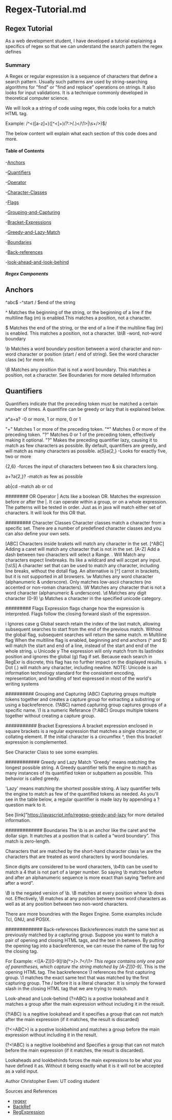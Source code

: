# Regex-Tutorial.md

## Regex Tutorial

As a web development student, I have developed a tutorial explaining a specifics of regex so that we can understand the search pattern the regex defines

### Summary

A Regex or regular expression is a sequence of characters that define a search pattern. Usually such patterns are used by string-searching algorithms for "find" or "find and replace" operations on strings. It also looks for input validations. It is a technique commonly developed in theoretical computer science.

We will look a a string of code using regex, this code looks for a match HTML tag.

Example: /^<([a-z]+)([^<]+)*(?:>(.*)<\/\1>|\s+\/>)$/

The below content will explain what each section of this code does and more.

#### Table of Contents

-[Anchors](#anchors)

-[Quantifiers](#Quantifiers)

-[Operator](#operator)

-[Character-Classes](#character-classes)

-[Flags](#flags)

-[Grouping-and-Capturing](#grouping-and-apturing)

-[Bracket-Expressions](#bracket-expressions)

-[Greedy-and-Lazy-Match](#greedy-and-lazy-match)

-[Boundaries](#boundaries)

-[Back-references](#back-references)

-[look-ahead-and-look-behind](#look-ahead-and-look-behind)


##### Regex Components

## Anchors

^abc$ -^start / $end of the string

^ Matches the beginning of the string, or the beginning of a line if the multiline flag (m) is enabled.This matches a position, not a character.

$ Matches the end of the string, or the end of a line if the multiline flag (m) is enabled. This matches a position, not a character.
 \b\B -word, not-word boundary

  \b Matches a word boundary position between a word character and non-word character or position (start / end of string). See the word character class (w) for more info.

   \B Matches any position that is not a word boundary. This matches a position, not a character.
See Boundaries for more detailed Information

## Quantifiers

Quantifiers indicate that the preceding token must be matched a certain number of times. A quantifire can be greedy or lazy that is explained below.

a*a+a? -0 or more, 1 or more, 0 or 1

"+" Matches 1 or more of the preceding token.
"*" Matches 0 or more of the preceding token.
"?" Matches 0 or 1 of the preceding token, effectively making it optional.
"?" Makes the preceding quantifier lazy, causing it to match as few characters as possible. By default, quantifiers are greedy, and will match as many characters as possible.
a{5}a{2,} -Looks for exactly five, two or more

{2,6} -forces the input of characters between two & six characters long.

a+?a{2,}? -match as few as possible

ab|cd -match ab or cd

######## OR Operator
| Acts like a boolean OR. Matches the expression before or after the |. It can operate within a group, or on a whole expression. The patterns will be tested in order. Just as in java will match either set of characters. It will look for this OR that.

######### Character Classes
Character classes match a character from a specific set. There are a number of predefined character classes and you can also define your own sets.

[ABC] Characters inside brakets will match any character in the set.
[^ABC] Adding a caret will match any character that is not in the set.
[A-Z] Add a dash between two characters will select a Range.
. Will Match any characters expect linebreaks. Its like a wildcard and will accpet any input.
[\s\S] A character set that can be used to match any character, including line breaks, without the dotall flag. An alternative is [^] carrot in brackets, but it is not supported in all browsers.
\w Matches any word character (alphanumeric & underscore). Only matches low-ascii characters (no accented or non-roman characters).
\W Matches any character that is not a word character (alphanumeric & underscore).
\d Matches any digit character (0-9)
\p Matches a character in the specified unicode category.

######### Flags
Expression flags change how the expression is interpreted. Flags follow the closing forward slash of the expression.

i Ignores case
g Global search retain the index of the last match, allowing subsequent searches to start from the end of the previous match. Without the global flag, subsequent searches will return the same match.
m Multiline flag When the multiline flag is enabled, beginning and end anchors (^ and $) will match the start and end of a line, instead of the start and end of the whole string.
u Unicode
y The expression will only match from its lastIndex position and ignores the global (g) flag if set. Because each search in RegExr is discrete, this flag has no further impact on the displayed results.
s Dot (.) will match any character, including newline.
NOTE: Unicode is an information technology standard for the consistent encoding, representation, and handling of text expressed in most of the world's writing systems

########## Grouping and Capturing
(ABC) Capturing groups multiple tokens together and creates a capture group for extracting a substring or using a backreference.
(?<name>ABC) named capturing group captures groups of a specific name.
\1 is a numeric Referance
(?:ABC) Groups multiple tokens together without creating a capture group.

########### Bracket Expressions
A bracket expression enclosed in square brackets is a regular expression that matches a single character, or collating element. If the initial character is a circumflex ^, then this bracket expression is complemented.

See Character Class to see some examples.

############ Greedy and Lazy Match
'Greedy' means matching the longest possible string. A Greedy quantifier tells the engine to match as many instances of its quantified token or subpattern as possible. This behavior is called greedy.

'Lazy' means matching the shortest possible string. A lazy quantifier tells the engine to match as few of the quantified tokens as needed. As you'll see in the table below, a regular quantifier is made lazy by appending a ? question mark to it.

See [link]"<https://javascript.info/regexp-greedy-and-lazy> for more detailed information.

############# Boundaries
The \b is an anchor like the caret and the dollar sign. It matches at a position that is called a “word boundary”. This match is zero-length.

Characters that are matched by the short-hand character class \w are the characters that are treated as word characters by word boundaries.

Since digits are considered to be word characters, \b4\b can be used to match a 4 that is not part of a larger number. So saying \b matches before and after an alphanumeric sequence is more exact than saying “before and after a word”.

\B is the negated version of \b. \B matches at every position where \b does not. Effectively, \B matches at any position between two word characters as well as at any position between two non-word characters.

There are more boundries with the Regex Engine. Some examples include Tcl, GNU, and POSIX.

############# Back-references
Backreferences match the same text as previously matched by a capturing group. Suppose you want to match a pair of opening and closing HTML tags, and the text in between. By putting the opening tag into a backreference, we can reuse the name of the tag for the closing tag.

For Example: <([A-Z][0-9]*)\b[^>]*>.*?</\1> This regex contains only one pair of parentheses, which capture the string matched by [A-Z][0-9]*. This is the opening HTML tag. The backreference \1 references the first capturing group. \1 matches the exact same text that was matched by the first capturing group. The / before it is a literal character. It is simply the forward slash in the closing HTML tag that we are trying to match.

Look-ahead and Look-behind
(?=ABC) is a postive lookahead and it matches a group after the main expression without including it in the result.

(?!ABC) is a negitive lookahead and it specifies a group that can not match after the main expression (if it matches, the result is discarded)

(?<=ABC>) is a postive lookbehind and matches a group before the main expression without including it in the result.

(?<!ABC) is a negitive lookbehind and Specifies a group that can not match before the main expression (if it matches, the result is discarded).

Lookaheads and lookbehinds forces the main expressions to be what you have defined it as. Without it being exactly what it is it will not be accepted as a valid input.

Author
Christopher Even: UT coding student

Sources and References

* [regexr](https://regexr.com/)
* [BackRef](https://www.regular-expressions.info/backref.html)
* [RegExpression](https://www.regular-expressions.info/wordboundaries.html)

